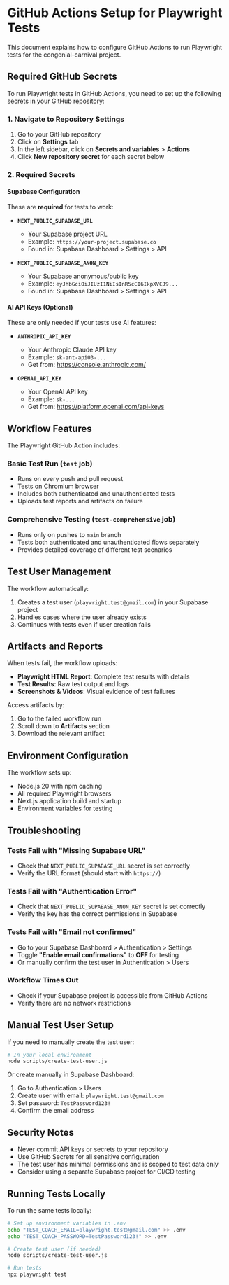 # GitHub Actions Setup for Playwright Tests

This document explains how to configure GitHub Actions to run Playwright tests for the congenial-carnival project.

## Required GitHub Secrets

To run Playwright tests in GitHub Actions, you need to set up the following secrets in your GitHub repository:

### 1. Navigate to Repository Settings
1. Go to your GitHub repository
2. Click on **Settings** tab
3. In the left sidebar, click on **Secrets and variables** > **Actions**
4. Click **New repository secret** for each secret below

### 2. Required Secrets

#### Supabase Configuration
These are **required** for tests to work:

- **`NEXT_PUBLIC_SUPABASE_URL`**
  - Your Supabase project URL
  - Example: `https://your-project.supabase.co`
  - Found in: Supabase Dashboard > Settings > API

- **`NEXT_PUBLIC_SUPABASE_ANON_KEY`**
  - Your Supabase anonymous/public key
  - Example: `eyJhbGciOiJIUzI1NiIsInR5cCI6IkpXVCJ9...`
  - Found in: Supabase Dashboard > Settings > API

#### AI API Keys (Optional)
These are only needed if your tests use AI features:

- **`ANTHROPIC_API_KEY`**
  - Your Anthropic Claude API key
  - Example: `sk-ant-api03-...`
  - Get from: https://console.anthropic.com/

- **`OPENAI_API_KEY`**
  - Your OpenAI API key
  - Example: `sk-...`
  - Get from: https://platform.openai.com/api-keys

## Workflow Features

The Playwright GitHub Action includes:

### Basic Test Run (`test` job)
- Runs on every push and pull request
- Tests on Chromium browser
- Includes both authenticated and unauthenticated tests
- Uploads test reports and artifacts on failure

### Comprehensive Testing (`test-comprehensive` job)
- Runs only on pushes to `main` branch
- Tests both authenticated and unauthenticated flows separately
- Provides detailed coverage of different test scenarios

## Test User Management

The workflow automatically:
1. Creates a test user (`playwright.test@gmail.com`) in your Supabase project
2. Handles cases where the user already exists
3. Continues with tests even if user creation fails

## Artifacts and Reports

When tests fail, the workflow uploads:
- **Playwright HTML Report**: Complete test results with details
- **Test Results**: Raw test output and logs
- **Screenshots & Videos**: Visual evidence of test failures

Access artifacts by:
1. Go to the failed workflow run
2. Scroll down to **Artifacts** section
3. Download the relevant artifact

## Environment Configuration

The workflow sets up:
- Node.js 20 with npm caching
- All required Playwright browsers
- Next.js application build and startup
- Environment variables for testing

## Troubleshooting

### Tests Fail with "Missing Supabase URL"
- Check that `NEXT_PUBLIC_SUPABASE_URL` secret is set correctly
- Verify the URL format (should start with `https://`)

### Tests Fail with "Authentication Error"
- Check that `NEXT_PUBLIC_SUPABASE_ANON_KEY` secret is set correctly
- Verify the key has the correct permissions in Supabase

### Tests Fail with "Email not confirmed"
- Go to your Supabase Dashboard > Authentication > Settings
- Toggle **"Enable email confirmations"** to **OFF** for testing
- Or manually confirm the test user in Authentication > Users

### Workflow Times Out
- Check if your Supabase project is accessible from GitHub Actions
- Verify there are no network restrictions

## Manual Test User Setup

If you need to manually create the test user:

```bash
# In your local environment
node scripts/create-test-user.js
```

Or create manually in Supabase Dashboard:
1. Go to Authentication > Users
2. Create user with email: `playwright.test@gmail.com`
3. Set password: `TestPassword123!`
4. Confirm the email address

## Security Notes

- Never commit API keys or secrets to your repository
- Use GitHub Secrets for all sensitive configuration
- The test user has minimal permissions and is scoped to test data only
- Consider using a separate Supabase project for CI/CD testing

## Running Tests Locally

To run the same tests locally:

```bash
# Set up environment variables in .env
echo "TEST_COACH_EMAIL=playwright.test@gmail.com" >> .env
echo "TEST_COACH_PASSWORD=TestPassword123!" >> .env

# Create test user (if needed)
node scripts/create-test-user.js

# Run tests
npx playwright test
```
